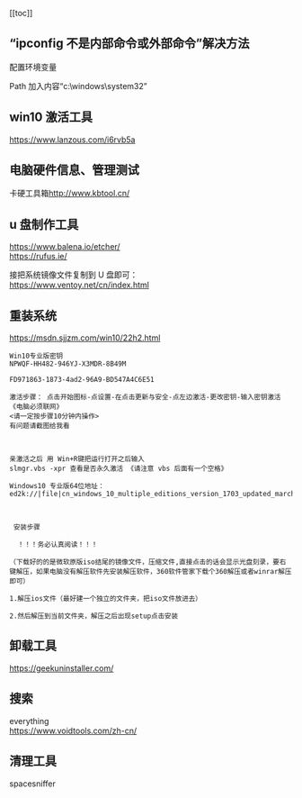 [[toc]]

## “ipconfig 不是内部命令或外部命令”解决方法

配置环境变量

Path 加入内容“c:\windows\system32”

## win10 激活工具

<https://www.lanzous.com/i6rvb5a>

## 电脑硬件信息、管理测试

卡硬工具箱<http://www.kbtool.cn/>

## u 盘制作工具

<https://www.balena.io/etcher/>  
<https://rufus.ie/>

接把系统镜像文件复制到 U 盘即可：  
<https://www.ventoy.net/cn/index.html>

## 重装系统
<https://msdn.sjjzm.com/win10/22h2.html>  
```
Win10专业版密钥
NPWQF-HH482-946YJ-X3MDR-8B49M

FD971863-1873-4ad2-96A9-BD547A4C6E51

激活步骤： 点击开始图标-点设置-在点击更新与安全-点左边激活-更改密钥-输入密钥激活 《电脑必须联网》
<请一定按步骤10分钟内操作>
有问题请截图给我看



亲激活之后 用 Win+R键把运行打开之后输入
slmgr.vbs -xpr 查看是否永久激活 《请注意 vbs 后面有一个空格》

Windows10 专业版64位地址：
ed2k://|file|cn_windows_10_multiple_editions_version_1703_updated_march_2017_x64_dvd_10194190.iso|4587292672|373B263D307F6AA2486A74E557DD22C9|/



 安装步骤

  ！！！务必认真阅读！！！

（下载好的的是微软原版iso结尾的镜像文件，压缩文件,直接点击的话会显示光盘刻录，要右键解压，如果电脑没有解压软件先安装解压软件，360软件管家下载个360解压或者winrar解压即可）

1.解压ios文件（最好建一个独立的文件夹，把iso文件放进去）

2.然后解压到当前文件夹，解压之后出现setup点击安装
```

## 卸载工具

<https://geekuninstaller.com/>

## 搜索

everything  
<https://www.voidtools.com/zh-cn/>

## 清理工具

spacesniffer
